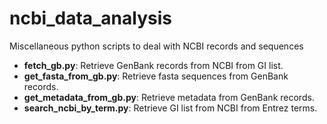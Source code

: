 # ncbi_data_analysis
Miscellaneous python scripts to deal with NCBI records and sequences

* **fetch_gb.py**: Retrieve GenBank records from NCBI from GI list.
* **get_fasta_from_gb.py**: Retrieve fasta sequences from GenBank records.
* **get_metadata_from_gb.py**: Retrieve metadata from GenBank records.
* **search_ncbi_by_term.py**: Retrieve GI list from NCBI from Entrez terms.

